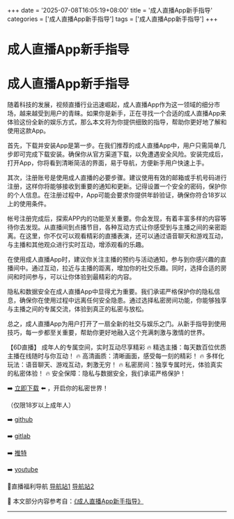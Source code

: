 +++
date = '2025-07-08T16:05:19+08:00'
title = '成人直播App新手指导'
categories = ['成人直播App新手指导']
tags = ['成人直播App新手指导']
+++

# 成人直播App新手指导

# 成人直播App新手指导

随着科技的发展，视频直播行业迅速崛起，成人直播App作为这一领域的细分市场，越来越受到用户的青睐。如果你是新手，正在寻找一个合适的成人直播App来体验这份全新的娱乐方式，那么本文将为你提供细致的指导，帮助你更好地了解和使用这款App。

首先，下载并安装App是第一步。在我们推荐的成人直播App中，用户只需简单几步即可完成下载安装。确保你从官方渠道下载，以免遭遇安全风险。安装完成后，打开App，你将看到清晰简洁的界面，易于导航，方便新手用户快速上手。

其次，注册账号是使用成人直播的必要步骤。建议使用有效的邮箱或手机号码进行注册，这样你将能够接收到重要的通知和更新。记得设置一个安全的密码，保护你的个人信息。在注册过程中，App可能会要求你提供年龄验证，确保你符合18岁以上的使用条件。

帐号注册完成后，探索APP内的功能至关重要。你会发现，有着丰富多样的内容等待你去发现。从直播间到点播节目，各种互动方式让你感受到与主播之间的亲密距离。在这里，你不仅可以观看精彩的直播表演，还可以通过语音聊天和游戏互动，与主播和其他观众进行实时互动，增添观看的乐趣。

在使用成人直播App时，建议你关注主播的预约与活动通知，参与到你感兴趣的直播间中。通过互动，拉近与主播的距离，增加你的社交乐趣。同时，选择合适的房间和时间参与，可以让你体验到最精彩的内容。

隐私和数据安全在成人直播App中显得尤为重要。我们承诺严格保护你的隐私信息，确保你在使用过程中远离任何安全隐患。通过选择私密房间功能，你能够独享与主播之间的专属交流，体验到真正的私密与放松。

总之，成人直播App为用户打开了一扇全新的社交与娱乐之门。从新手指导到使用技巧，每一步都至关重要，帮助你更好地融入这个充满刺激与激情的世界。

【6D直播】
成年人的专属空间，实时互动尽享精彩
🔥 精选主播：每天数百位优质主播在线随时与你互动！
🔥 高清画质：清晰画面，感受每一刻的精彩！
🔥 多样化玩法：语音聊天、游戏互动，刺激无穷！
🔥 私密房间：独享专属时光，体验真实的私密体验！
🔥 安全保障：隐私与数据安全，我们承诺严格保护！

➡️ [立即下载](https://down123.s3.ap-east-1.amazonaws.com/down/down.html?channelCode=blog) ⬅️ ，开启你的私密世界！

（仅限18岁以上成年人）

➡️ [github](https://aldult-live.github.io/)

➡️ [gitlab](https://seo-09598d.gitlab.io/)

➡️ [推特](https://x.com/wegame33)

➡️ [youtube](https://www.youtube.com/@6Dlive)

🔞直播福利导航 [导航站1](https://webstack-86085a.gitlab.io/) [导航站2](https://onlygit123-2.github.io/)


📘 本文部分内容参考自：[《成人直播App新手指导》](https://github.com/51bensevv/51bense)

---
